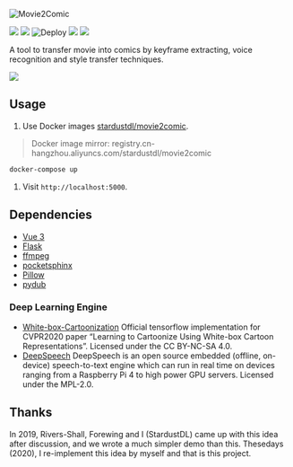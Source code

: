 ![Movie2Comic](https://socialify.git.ci/StardustDL/movie2comic/image?description=1&font=Bitter&forks=1&issues=1&language=1&owner=1&pulls=1&stargazers=1&theme=Light)

![](https://shields.io/github/stars/StardustDL/movie2comic?style=social) ![](https://shields.io/github/forks/StardustDL/movie2comic?style=social) ![Deploy](https://github.com/StardustDL/movie2comic/workflows/Deploy/badge.svg) ![](https://shields.io/github/license/StardustDL/movie2comic) ![](https://shields.io/docker/pulls/stardustdl/movie2comic)

A tool to transfer movie into comics by keyframe extracting, voice recognition and style transfer techniques.

![](https://repository-images.githubusercontent.com/320451414/2ce27f80-3f10-11eb-892b-226f705d200c)

## Usage

1. Use Docker images [stardustdl/movie2comic](https://hub.docker.com/r/stardustdl/movie2comic).

> Docker image mirror: registry.cn-hangzhou.aliyuncs.com/stardustdl/movie2comic

```sh
docker-compose up
```

1. Visit `http://localhost:5000`.

## Dependencies

- [Vue 3](https://github.com/vuejs/vue-next)
- [Flask](https://flask.palletsprojects.com/en/1.1.x/)
- [ffmpeg](http://ffmpeg.org/)
- [pocketsphinx](http://cmusphinx.sourceforge.net/)
- [Pillow](https://github.com/python-pillow/Pillow)
- [pydub](https://github.com/jiaaro/pydub)

### Deep Learning Engine

- [White-box-Cartoonization](./backend/m2c/styles/white_box_cartoonization/README.md) Official tensorflow implementation for CVPR2020 paper “Learning to Cartoonize Using White-box Cartoon Representations”. Licensed under the CC BY-NC-SA 4.0.
- [DeepSpeech](https://github.com/mozilla/DeepSpeech) DeepSpeech is an open source embedded (offline, on-device) speech-to-text engine which can run in real time on devices ranging from a Raspberry Pi 4 to high power GPU servers. Licensed under the MPL-2.0.

## Thanks

In 2019, Rivers-Shall, Forewing and I (StardustDL) came up with this idea after discussion, and we wrote a much simpler demo than this. Thesedays (2020), I re-implement this idea by myself and that is this project.

